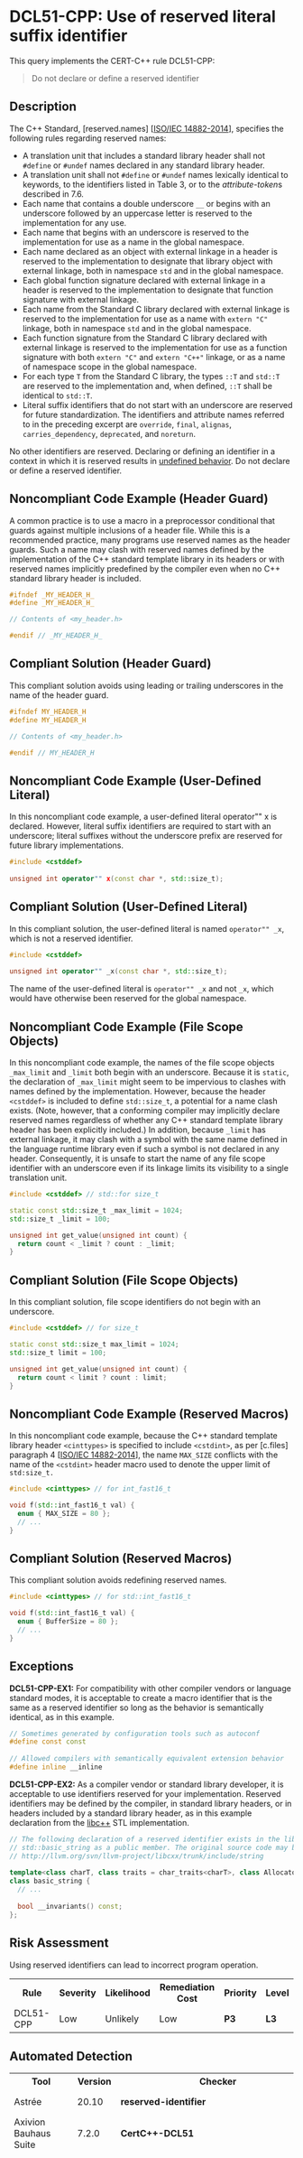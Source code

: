 # DCL51-CPP: Use of reserved literal suffix identifier

This query implements the CERT-C++ rule DCL51-CPP:

> Do not declare or define a reserved identifier



## Description

The C++ Standard, \[reserved.names\] \[[ISO/IEC 14882-2014](https://wiki.sei.cmu.edu/confluence/display/cplusplus/AA.+Bibliography#AA.Bibliography-ISO%2FIEC14882-2014)\], specifies the following rules regarding reserved names:

> 

* A translation unit that includes a standard library header shall not `#define` or `#undef` names declared in any standard library header.
* A translation unit shall not `#define` or `#undef` names lexically identical to keywords, to the identifiers listed in Table 3, or to the *attribute-token*s described in 7.6.
* Each name that contains a double underscore `__` or begins with an underscore followed by an uppercase letter is reserved to the implementation for any use.
* Each name that begins with an underscore is reserved to the implementation for use as a name in the global namespace.
* Each name declared as an object with external linkage in a header is reserved to the implementation to designate that library object with external linkage, both in namespace `std` and in the global namespace.
* Each global function signature declared with external linkage in a header is reserved to the implementation to designate that function signature with external linkage.
* Each name from the Standard C library declared with external linkage is reserved to the implementation for use as a name with `extern "C"` linkage, both in namespace `std` and in the global namespace.
* Each function signature from the Standard C library declared with external linkage is reserved to the implementation for use as a function signature with both `extern "C"` and `extern "C++"` linkage, or as a name of namespace scope in the global namespace.
* For each type `T` from the Standard C library, the types `::T` and `std::T` are reserved to the implementation and, when defined, `::T` shall be identical to `std::T`.
* Literal suffix identifiers that do not start with an underscore are reserved for future standardization.
The identifiers and attribute names referred to in the preceding excerpt are `override`, `final`, `alignas`, `carries_dependency`, `deprecated`, and `noreturn`.

No other identifiers are reserved. Declaring or defining an identifier in a context in which it is reserved results in [undefined behavior](https://wiki.sei.cmu.edu/confluence/display/cplusplus/BB.+Definitions#BB.Definitions-undefinedbehavior). Do not declare or define a reserved identifier.

## Noncompliant Code Example (Header Guard)

A common practice is to use a macro in a preprocessor conditional that guards against multiple inclusions of a header file. While this is a recommended practice, many programs use reserved names as the header guards. Such a name may clash with reserved names defined by the implementation of the C++ standard template library in its headers or with reserved names implicitly predefined by the compiler even when no C++ standard library header is included.

```cpp
#ifndef _MY_HEADER_H_
#define _MY_HEADER_H_

// Contents of <my_header.h>

#endif // _MY_HEADER_H_

```

## Compliant Solution (Header Guard)

This compliant solution avoids using leading or trailing underscores in the name of the header guard.

```cpp
#ifndef MY_HEADER_H
#define MY_HEADER_H

// Contents of <my_header.h>

#endif // MY_HEADER_H

```

## Noncompliant Code Example (User-Defined Literal)

In this noncompliant code example, a user-defined literal operator"" x is declared. However, literal suffix identifiers are required to start with an underscore; literal suffixes without the underscore prefix are reserved for future library implementations.

```cpp
#include <cstddef>
 
unsigned int operator"" x(const char *, std::size_t);
```

## Compliant Solution (User-Defined Literal)

In this compliant solution, the user-defined literal is named `operator"" _x`, which is not a reserved identifier.

```cpp
#include <cstddef>
 
unsigned int operator"" _x(const char *, std::size_t);
```
The name of the user-defined literal is `operator"" _x` and not `_x`, which would have otherwise been reserved for the global namespace.

## Noncompliant Code Example (File Scope Objects)

In this noncompliant code example, the names of the file scope objects `_max_limit` and `_limit` both begin with an underscore. Because it is `static`, the declaration of `_max_limit` might seem to be impervious to clashes with names defined by the implementation. However, because the header `<cstddef>` is included to define `std::size_t`, a potential for a name clash exists. (Note, however, that a conforming compiler may implicitly declare reserved names regardless of whether any C++ standard template library header has been explicitly included.) In addition, because `_limit` has external linkage, it may clash with a symbol with the same name defined in the language runtime library even if such a symbol is not declared in any header. Consequently, it is unsafe to start the name of any file scope identifier with an underscore even if its linkage limits its visibility to a single translation unit.

```cpp
#include <cstddef> // std::for size_t

static const std::size_t _max_limit = 1024;
std::size_t _limit = 100;

unsigned int get_value(unsigned int count) {
  return count < _limit ? count : _limit;
}

```

## Compliant Solution (File Scope Objects)

In this compliant solution, file scope identifiers do not begin with an underscore.

```cpp
#include <cstddef> // for size_t

static const std::size_t max_limit = 1024;
std::size_t limit = 100;

unsigned int get_value(unsigned int count) {
  return count < limit ? count : limit;
}

```

## Noncompliant Code Example (Reserved Macros)

In this noncompliant code example, because the C++ standard template library header `<cinttypes>` is specified to include `<cstdint>`, as per \[c.files\] paragraph 4 \[[ISO/IEC 14882-2014](https://wiki.sei.cmu.edu/confluence/display/cplusplus/AA.+Bibliography#AA.Bibliography-ISO%2FIEC14882-2014)\], the name `MAX_SIZE` conflicts with the name of the `<cstdint>` header macro used to denote the upper limit of `std:size_t.`

```cpp
#include <cinttypes> // for int_fast16_t

void f(std::int_fast16_t val) {
  enum { MAX_SIZE = 80 };
  // ...
}

```

## Compliant Solution (Reserved Macros)

This compliant solution avoids redefining reserved names.

```cpp
#include <cinttypes> // for std::int_fast16_t

void f(std::int_fast16_t val) {
  enum { BufferSize = 80 };
  // ...
}
```

## Exceptions

**DCL51-CPP-EX1:** For compatibility with other compiler vendors or language standard modes, it is acceptable to create a macro identifier that is the same as a reserved identifier so long as the behavior is semantically identical, as in this example.

```cpp
// Sometimes generated by configuration tools such as autoconf
#define const const
 
// Allowed compilers with semantically equivalent extension behavior
#define inline __inline
```
**DCL51-CPP-EX2:** As a compiler vendor or standard library developer, it is acceptable to use identifiers reserved for your implementation. Reserved identifiers may be defined by the compiler, in standard library headers, or in headers included by a standard library header, as in this example declaration from the [libc++](https://wiki.sei.cmu.edu/confluence/display/cplusplus/BB.+Definitions#BB.Definitions-libcxx) STL implementation.

```cpp
// The following declaration of a reserved identifier exists in the libc++ implementation of
// std::basic_string as a public member. The original source code may be found at:
// http://llvm.org/svn/llvm-project/libcxx/trunk/include/string
 
template<class charT, class traits = char_traits<charT>, class Allocator = allocator<charT>>
class basic_string {
  // ...
 
  bool __invariants() const;
};
```

## Risk Assessment

Using reserved identifiers can lead to incorrect program operation.

<table> <tbody> <tr> <th> Rule </th> <th> Severity </th> <th> Likelihood </th> <th> Remediation Cost </th> <th> Priority </th> <th> Level </th> </tr> <tr> <td> DCL51-CPP </td> <td> Low </td> <td> Unlikely </td> <td> Low </td> <td> <strong>P3</strong> </td> <td> <strong>L3</strong> </td> </tr> </tbody> </table>


## Automated Detection

<table> <tbody> <tr> <th> Tool </th> <th> Version </th> <th> Checker </th> <th> Description </th> </tr> <tr> <td> <a> Astrée </a> </td> <td> 20.10 </td> <td> <strong>reserved-identifier</strong> </td> <td> Partially checked </td> </tr> <tr> <td> <a> Axivion Bauhaus Suite </a> </td> <td> 7.2.0 </td> <td> <strong>CertC++-DCL51</strong> </td> <td> </td> </tr> <tr> <td> <a> Clang </a> </td> <td> 3.9 </td> <td> <code>-Wreserved-id-macro</code> <code>-Wuser-defined-literals</code> </td> <td> The <code>-Wreserved-id-macro</code> flag is not enabled by default or with <code>-Wall</code> , but is enabled with <code>-Weverything</code> . This flag does not catch all instances of this rule, such as redefining reserved names. </td> </tr> <tr> <td> <a> CodeSonar </a> </td> <td> 7.0p0 </td> <td> <strong>LANG.ID.NU.MK</strong> <strong>LANG.STRUCT.DECL.RESERVED</strong> </td> <td> Macro name is C keyword Declaration of reserved name </td> </tr> <tr> <td> <a> Helix QAC </a> </td> <td> 2022.2 </td> <td> <strong>C++5003</strong> </td> <td> </td> </tr> <tr> <td> <a> Klocwork </a> </td> <td> 2022.2 </td> <td> <strong>MISRA.DEFINE.WRONGNAME</strong> <strong>MISRA.DEFINE.WRONGNAME.UNDERSCORE</strong> <strong>MISRA.UNDEF.WRONGNAME</strong> <strong>MISRA.UNDEF.WRONGNAME.UNDERSCORE</strong> <strong>MISRA.STDLIB.WRONGNAME</strong> <strong>MISRA.STDLIB.WRONGNAME.UNDERSCORE</strong> </td> <td> </td> </tr> <tr> <td> <a> LDRA tool suite </a> </td> <td> </td> <td> <strong>86 S, 218 S, 219 S, 580 S</strong> </td> <td> Fully implemented </td> </tr> <tr> <td> <a> Parasoft C/C++test </a> </td> <td> 2022.1 </td> <td> <strong>CERT_CPP-DCL51-a</strong> <strong>CERT_CPP-DCL51-b</strong> <strong>CERT_CPP-DCL51-c</strong> <strong>CERT_CPP-DCL51-d</strong> <strong>CERT_CPP-DCL51-e</strong> <strong>CERT_CPP-DCL51-f</strong> </td> <td> Do not \#define or \#undef identifiers with names which start with underscore Do not redefine reserved words Do not \#define nor \#undef identifier 'defined' The names of standard library macros, objects and functions shall not be reused The names of standard library macros, objects and functions shall not be reused (C90) The names of standard library macros, objects and functions shall not be reused (C99) </td> </tr> <tr> <td> <a> Polyspace Bug Finder </a> </td> <td> R2022a </td> <td> <a> CERT C++: DCL51-CPP </a> </td> <td> Checks for redefinitions of reserved identifiers (rule partially covered) </td> </tr> <tr> <td> <a> PRQA QA-C++ </a> </td> <td> 4.4 </td> <td> <strong>5003</strong> </td> <td> </td> </tr> <tr> <td> <a> PVS-Studio </a> </td> <td> 7.19 </td> <td> <strong><a>V1059</a></strong> </td> <td> </td> </tr> <tr> <td> <a> RuleChecker </a> </td> <td> 20.10 </td> <td> <strong>reserved-identifier</strong> </td> <td> Partially checked </td> </tr> <tr> <td> <a> SonarQube C/C++ Plugin </a> </td> <td> 4.10 </td> <td> <strong><a>978</a></strong> </td> <td> </td> </tr> </tbody> </table>


## Related Vulnerabilities

Search for [vulnerabilities](https://wiki.sei.cmu.edu/confluence/display/cplusplus/BB.+Definitions#BB.Definitions-vulnerabilit) resulting from the violation of this rule on the [CERT website](https://www.kb.cert.org/vulnotes/bymetric?searchview&query=FIELD+KEYWORDS+contains+DCL32-CPP).

## Related Guidelines

<table> <tbody> <tr> <td> <a> SEI CERT C++ Coding Standard </a> </td> <td> <a> DCL58-CPP. Do not modify the standard namespaces </a> </td> </tr> <tr> <td> <a> SEI CERT C Coding Standard </a> </td> <td> <a> DCL37-C. Do not declare or define a reserved identifier </a> <a> PRE06-C. Enclose header files in an include guard </a> </td> </tr> <tr> <td> <a> MISRA C++:2008 </a> </td> <td> Rule 17-0-1 </td> </tr> </tbody> </table>


## Bibliography

<table> <tbody> <tr> <td> \[ <a> ISO/IEC 14882-2014 </a> \] </td> <td> Subclause 17.6.4.3, "Reserved Names" </td> </tr> <tr> <td> \[ <a> ISO/IEC 9899:2011 </a> \] </td> <td> Subclause 7.1.3, "Reserved Identifiers" </td> </tr> </tbody> </table>


## Implementation notes

None

## References

* CERT-C++: [DCL51-CPP: Do not declare or define a reserved identifier](https://wiki.sei.cmu.edu/confluence/pages/viewpage.action?pageId=88046682)
